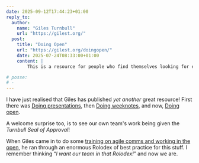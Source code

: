 ```yaml
---
date: 2025-09-12T17:44:23+01:00
reply_to:
  author:
    name: "Giles Turnbull"
    url: "https://gilest.org/"
  post:
    title: "Doing Open"
    url: "https://gilest.org/doingopen/"
    date: 2025-07-24T08:33:00+01:00
    content: |
        This is a resource for people who find themselves looking for examples and links about working in the open and agile communication.

# posse:
# -
---
```


I have just realised that Giles has published *yet another* great resource! First there was [Doing presentations](https://gilest.org/doingpresentations/), then [Doing weeknotes](https://gilest.org/doingweeknotes/), and now, [Doing open](https://gilest.org/doingopen/).

A welcome surprise too, is to see our own team's work being given the *Turnbull Seal of Approval*!

When Giles came in to do some [training on agile comms and working in the open](/2024/03/15/open-policy-meets-agile-comms/), he ran through an enormous Rolodex of best practice for this stuff.  I remember thinking “*I want our team in that Rolodex!*” and now we are.